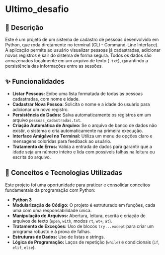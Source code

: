 # Ultimo_desafio
## 📝 Descrição

Este é um projeto de um sistema de cadastro de pessoas desenvolvido em Python, que roda diretamente no terminal (CLI - Command-Line Interface). A aplicação permite ao usuário visualizar pessoas já cadastradas, adicionar novos registros e sair do sistema de forma segura. Todos os dados são armazenados localmente em um arquivo de texto (`.txt`), garantindo a persistência das informações entre as sessões.

## ✨ Funcionalidades

* **Listar Pessoas:** Exibe uma lista formatada de todas as pessoas cadastradas, com nome e idade.
* **Cadastrar Nova Pessoa:** Solicita o nome e a idade do usuário para adicionar um novo registro.
* **Persistência de Dados:** Salva automaticamente os registros em um arquivo `pessoas_cadastradas.txt`.
* **Criação Automática de Arquivo:** Se o arquivo de banco de dados não existir, o sistema o cria automaticamente na primeira execução.
* **Interface Amigável no Terminal:** Utiliza um menu de opções claro e mensagens coloridas para feedback ao usuário.
* **Tratamento de Erros:** Valida a entrada de dados para garantir que a idade seja um número inteiro e lida com possíveis falhas na leitura ou escrita do arquivo.

## 🚀 Conceitos e Tecnologias Utilizadas

Este projeto foi uma oportunidade para praticar e consolidar conceitos fundamentais da programação com Python:

* **Python 3**
* **Modularização de Código:** O projeto é estruturado em funções, cada uma com uma responsabilidade única.
* **Manipulação de Arquivos:** Abertura, leitura, escrita e criação de arquivos de texto (`open`, `with`, modos `rt`, `wt+`, `at`).
* **Tratamento de Exceções:** Uso de blocos `try...except` para criar um programa robusto e à prova de falhas.
* **Estruturas de Dados:** Uso de listas e strings.
* **Lógica de Programação:** Laços de repetição (`while`) e condicionais (`if`, `elif`, `else`).

